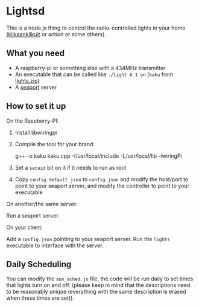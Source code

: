 Lightsd
=======

This is a node.js thing to control the radio-controlled lights in your home ([klikaanklikuit](http://www.klikaanklikuit.nl/home/) or action or some others).

What you need
----
- A raspberry-pi or something else with a 434MHz transmitter
- An executable that can be called like `./light A 1 on` (`kaku` from [lights.zip](https://www.dropbox.com/s/nxdrkuk94w9fpqo/lights.zip?dl=1))
- A [seaport](https://github.com/substack/seaport) server

How to set it up
----
On the Raspberry-PI:
1. Install libwiringpi
2. Compile the tool for your brand:

    g++ -o kaku kaku.cpp -I/usr/local/include -L/usr/local/lib -lwiringPi

3. Set a `setuid` bit on it if it needs to run as root
4. Copy `config.default.json` to `config.json` and modify the host/port to point to your seaport server, and modify the controller to point to your executable

On another/the same server:

Run a seaport server.

On your client:

Add a `config.json` pointing to your seaport server. Run the `lights` executable to interface with the server.

Daily Scheduling
------

You can modify the `sun_sched.js` file, the code will be run daily to set times that lights turn on and off. (please keep in mind that the descriptions need to be reasonably unique (everything with the same description is erased when these times are set)).
